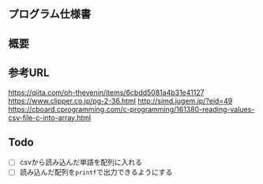 ## プログラム仕様書

## 概要
## 参考URL
https://qiita.com/oh-thevenin/items/6cbdd5081a4b31e41127
https://www.clipper.co.jp/pg-2-36.html
http://simd.jugem.jp/?eid=49
https://cboard.cprogramming.com/c-programming/161380-reading-values-csv-file-c-into-array.html

## Todo

- [ ] csvから読み込んだ単語を配列に入れる
- [ ] 読み込んだ配列を`printf`で出力できるようにする